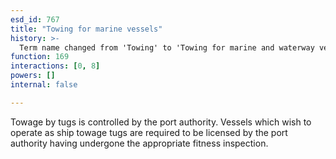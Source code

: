 ```yaml
---
esd_id: 767
title: "Towing for marine vessels"
history: >-
  Term name changed from 'Towing' to 'Towing for marine and waterway vessels ' and scope notes added in version 2.02. Term name changed from 'Towing for marine and waterway vessels' to 'Ports and harbours - towing for marine and waterway vessels' in version 3.00. Name changed to 'Towing for marine vessels' in version 4.00.
function: 169
interactions: [0, 8]
powers: []
internal: false

---
```


Towage by tugs is controlled by the port authority.  Vessels which wish to operate as ship towage tugs are required to be licensed by the port authority having undergone the appropriate fitness inspection.

